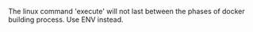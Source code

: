 The linux command 'execute' will not last between the phases of docker building
process. Use ENV instead.
